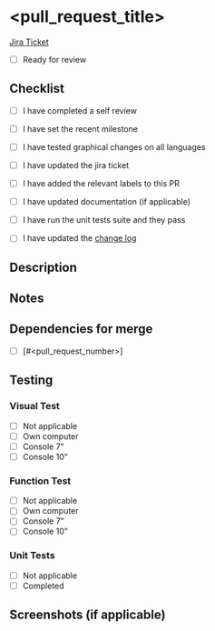 # <pull_request_title>

[Jira Ticket](<link_to_jira_ticket>)
- [ ] Ready for review

## Checklist
- [ ] I have completed a self review
- [ ] I have set the recent milestone
- [ ] I have tested graphical changes on all languages
- [ ] I have updated the jira ticket
- [ ] I have added the relevant labels to this PR
- [ ] I have updated documentation (if applicable)
- [ ] I have run the unit tests suite and they pass
- [ ] I have updated the [change log](https://docs.google.com/document/d/1t3s6lQuUcug1Fj8E_i2gBJNvXN0-funwBArG2hsia6k/edit)


## Description

## Notes

## Dependencies for merge
- [ ] [#<pull_request_number>]

## Testing

### Visual Test
- [ ] Not applicable
- [ ] Own computer
- [ ] Console 7"
- [ ] Console 10"

### Function Test
- [ ] Not applicable
- [ ] Own computer
- [ ] Console 7"
- [ ] Console 10"

### Unit Tests
- [ ] Not applicable
- [ ] Completed

## Screenshots (if applicable)